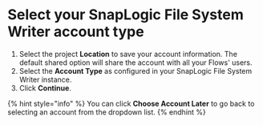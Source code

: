 # Select your SnapLogic File System Writer account type

1. Select the project **Location** to save your account information. The default shared option will share the account with all your Flows' users.&#x20;
2. Select the **Account Type** as configured in your SnapLogic File System Writer instance.&#x20;
3. Click **Continue**.

{% hint style="info" %}
You can click **Choose Account Later** to go back to selecting an account from the dropdown list.
{% endhint %}
